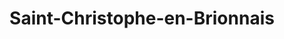---
title: Saint-Christophe-en-Brionnais
url: /saint-christophe-en-brionnais/
latitude: 46.29
longitude: 4.177
---